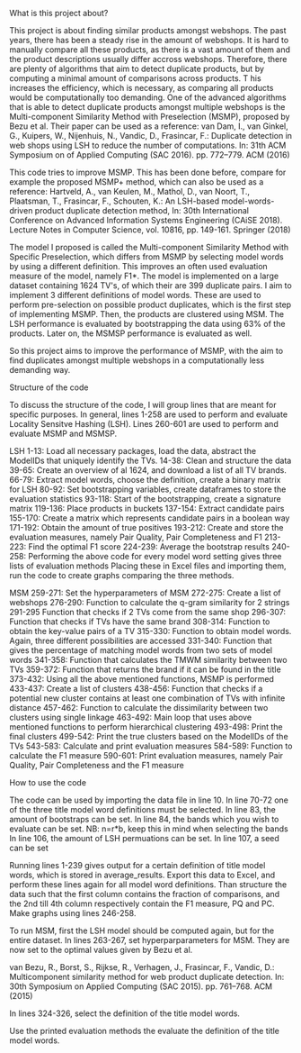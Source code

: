 What is this project about?

This project is about finding similar products amongst webshops. The past years, there has been a steady rise in the amount of webshops. 
It is hard to manually compare all these products, as there is a vast amount of them and the product descriptions usually differ accross webshops. 
Therefore, there are plenty of algorithms that aim to detect duplicate products, but by computing a minimal amount of comparisons across products. T
his increases the efficiency, which is necessary, as comparing all products would be computationally too demanding. 
One of the advanced algorithms that is able to detect duplicate products amongst multiple webshops is the Multi-component Similarity Method with Preselection (MSMP), proposed by Bezu et al.
Their paper can be used as a reference:
van Dam, I., van Ginkel, G., Kuipers, W., Nijenhuis, N., Vandic, D., Frasincar, F.:
Duplicate detection in web shops using LSH to reduce the number of computations.
In: 31th ACM Symposium on of Applied Computing (SAC 2016). pp. 772–779.
ACM (2016)

This code tries to improve MSMP. This has been done before, compare for example the proposed MSMP+ method, which can also be used as a reference:
Hartveld, A., van Keulen, M., Mathol, D., van Noort, T., Plaatsman, T., Frasincar, F., Schouten, K.: 
An LSH-based model-words-driven product duplicate detection method, 
In: 30th International Conference on Advanced Information Systems Engineering (CAiSE 2018). 
Lecture Notes in Computer Science, vol. 10816, pp. 149-161. Springer (2018)

The model I proposed is called the Multi-component Similarity Method with Specific Preselection, which differs from MSMP by selecting model words by using a different definition. 
This improves an often used evaluation measure of the model, namely F1*. 
The model is implemented on a large dataset containing 1624 TV's, of which their are 399 duplicate pairs. I aim to implement 3 different definitions of model words. 
These are used to perform pre-selection on possible product duplicates, which is the first step of implementing MSMP.
Then, the products are clustered using MSM. The LSH performance is evaluated by bootstrapping the data using 63% of the products. Later on, the MSMSP performance is evaluated as well.

So this project aims to improve the performance of MSMP, with the aim to find duplicates amongst multiple webshops in a computationally less demanding way.

Structure of the code

To discuss the structure of the code, I will group lines that are meant for specific purposes. In general, lines 1-258 are used to perform and evaluate Locality Sensitve Hashing (LSH). 
Lines 260-601 are used to perform and evaluate MSMP and MSMSP.

LSH
1-13: Load all necessary packages, load the data, abstract the ModelIDs that uniquely identify the TVs.
14-38: Clean and structure the data
39-65: Create an overview of al 1624, and download a list of all TV brands.
66-79: Extract model words, choose the definition, create a binary matrix for LSH
80-92: Set bootstrapping variables, create dataframes to store the evaluation statistics
93-118: Start of the bootstrapping, create a signature matrix
119-136: Place products in buckets
137-154: Extract candidate pairs
155-170: Create a matrix which represents candidate pairs in a boolean way
171-192: Obtain the amount of true positives
193-212: Create and store the evaluation measures, namely Pair Quality, Pair Completeness and F1
213-223: Find the optimal F1 score
224-239: Average the bootstrap results
240-258: Performing the above code for every model word setting gives three lists of evaluation methods
Placing these in Excel files and importing them, run the code to create graphs comparing the three methods.

MSM
259-271: Set the hyperparameters of MSM
272-275: Create a list of webshops
276-290: Function to calculate the q-gram similarity for 2 strings
291-295 Function that checks if 2 TVs come from the same shop
296-307: Function that checks if TVs have the same brand
308-314: Function to obtain the key-value pairs of a TV
315-330: Function to obtain model words. Again, three different possibilities are accessed
331-340: Function that gives the percentage of matching model words from two sets of model words
341-358: Function that calculates the TMWM similarity between two TVs
359-372: Function that returns the brand if it can be found in the title
373-432: Using all the above mentioned functions, MSMP is performed
433-437: Create a list of clusters
438-456: Function that checks if a potential new cluster contains at least one combination of TVs with infinite distance
457-462: Function to calculate the dissimilarity between two clusters using single linkage
463-492: Main loop that uses above mentioned functions to perform hierarchical clustering
493-498: Print the final clusters
499-542: Print the true clusters based on the ModelIDs of the TVs
543-583: Calculate and print evaluation measures
584-589: Function to calculate the F1 measure
590-601: Print evaluation measures, namely Pair Quality, Pair Completeness and the F1 measure

How to use the code

The code can be used by importing the data file in line 10.
In line 70-72 one of the three title model word definitions must be selected.
In line 83, the amount of bootstraps can be set.
In line 84, the bands which you wish to evaluate can be set. NB: n=r*b, keep this in mind when selecting the bands 
In line 106, the amount of LSH permuations can be set. 
In line 107, a seed can be set

Running lines 1-239 gives output for a certain definition of title model words, which is stored in average_results. 
Export this data to Excel, and perform these lines again for all model word definitions.
Than structure the data such that the first column contains the fraction of comparisons, and the 2nd till 4th column respectively contain the F1 measure, PQ and PC.
Make graphs using lines 246-258.

To run MSM, first the LSH model should be computed again, but for the entire dataset.
In lines 263-267, set hyperparparameters for MSM. They are now set to the optimal values given by Bezu et al.

van Bezu, R., Borst, S., Rijkse, R., Verhagen, J., Frasincar, F., Vandic, D.: 
Multicomponent similarity method for web product duplicate detection. 
In: 30th Symposium on Applied Computing (SAC 2015). pp. 761–768. ACM (2015)

In lines 324-326, select the definition of the title model words.

Use the printed evaluation methods the evaluate the definition of the title model words.


